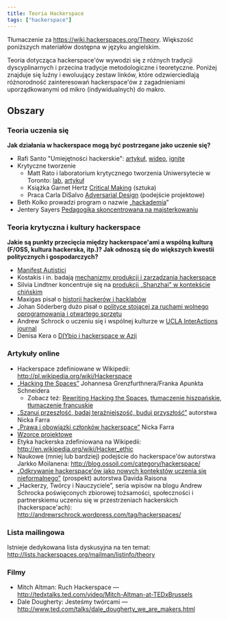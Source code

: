 ```yaml
---
title: Teoria Hackerspace
tags: ["hackerspace"]
---
```


Tłumaczenie za <https://wiki.hackerspaces.org/Theory>. Większość poniższych materiałów dostępna w języku angielskim.

Teoria dotycząca hackerspace'ów wywodzi się z różnych tradycji dyscyplinarnych i przecina tradycje metodologiczne i teoretyczne. Poniżej znajduje się luźny i ewoluujący zestaw linków, które odzwierciedlają różnorodność zainteresowań hackerspace'ów z zagadnieniami uporządkowanymi od mikro (indywidualnych) do makro.

## Obszary

### Teoria uczenia się

**Jak działania w hackerspace mogą być postrzegane jako uczenie się?**

- Rafi Santo "Umiejętności hackerskie": [artykuł](https://www.rafisanto.net/hacker-literacies), [wideo](https://educatorinnovator.org/webinars/rafi-santo-hacker-literacies-why-youth-should-know-how-to-revise-reconfigure-technology/), [ignite](https://www.youtube.com/watch?v=hdL0hCnGJ04)
- Krytyczne tworzenie
    - Matt Rato i laboratorium krytycznego tworzenia Uniwersytecie w Toronto: [lab](https://criticalmaking.com/), [artykuł](https://www.tandfonline.com/doi/abs/10.1080/01972243.2011.583819#.UlWA0mSc5EQ)
    - Książka Garnet Hertz [Critical Making](http://www.conceptlab.com/criticalmaking/) (sztuka)
    - Praca Carla DiSalvo [Adversarial Design](https://mitpress.mit.edu/books/adversarial-design) (podejście projektowe)
- Beth Kolko prowadzi program o nazwie „[hackademia](http://www.ethanzuckerman.com/blog/2012/01/25/beth-kolko-hackademia-leveraging-the-conflict-between-expertise-and-innovation-to-create-disruptive-technologies/)”
- Jentery Sayers [Pedagogika skoncentrowana na majsterkowaniu](http://www.jenterysayers.com/2012/tinkering/)

### Teoria krytyczna i kultury hackerspace

**Jakie są punkty przecięcia między hackerspace'ami a wspólną kulturą (F/OSS, kultura hackerska, itp.)? Jak odnoszą się do większych kwestii politycznych i gospodarczych?**

- [Manifest Autistici](https://www.autistici.org/who/manifesto)
- Kostakis i in. badają [mechanizmy produkcji i zarządzania hackerspace](http://www.p2plab.gr/en/wp-content/uploads/2015/08/HS.pdf)
- Silvia Lindtner koncentruje się na [produkcji „Shanzhai” w kontekście chińskim](http://interactions.acm.org/archive/view/november-december-2012/created-in-china)
- Maxigas pisał o [historii hackerów i hacklabów](http://peerproduction.net/issues/issue-2/peer-reviewed-papers/hacklabs-and-hackerspaces/)
- Johan Söderberg dużo pisał o [polityce stojącej za ruchami wolnego oprogramowania i otwartego sprzętu](http://www.johansoderberg.net/sub02/sub02.html)
- Andrew Schrock o uczeniu się i wspólnej kulturze w [UCLA InterActions journal](http://www.escholarship.org/uc/item/0js1n1qg)
- Denisa Kera o [DIYbio i hackerspace w Azji](http://peerproduction.net/issues/issue-2/peer-reviewed-papers/diybio-in-asia/)

### Artykuły online

- Hackerspace zdefiniowane w Wikipedii: http://pl.wikipedia.org/wiki/Hackerspace
- [„Hacking the Spaces”](http://www.monochrom.at/hacking-the-spaces/) Johannesa Grenzfurthnera/Franka Apunkta Schneidera
    - Zobacz też: [Rewriting Hacking the Spaces](https://wiki.hackerspaces.org/Rewriting_Hacking_the_Spaces), [tłumaczenie hiszpańskie](https://wiki.hackerspaces.org/Reescribiendo_el_Hacking_de_los_Espacios), [tłumaczenie francuskie](http://echelleinconnue.net/bookfactory/hacking_the_spaces_fr.txt)
- [„Szanuj przeszłość, badaj teraźniejszość, buduj przyszłość”](http://hackerspaces.org/blog/2009/08/25/respect-the-past-examine-the-present-build-the-future/) autorstwa Nicka Farra
- [„Prawa i obowiązki członków hackerspace”](http://hackerspaces.org/blog/2009/08/19/rights-and-obligations-of-hackerspace-members/) Nicka Farra
- [Wzorce projektowe](https://wiki.hackerspaces.org/Design_Patterns)
- Etyka hackerska zdefiniowana na Wikipedii: http://en.wikipedia.org/wiki/Hacker_ethic
- Naukowe (mniej lub bardziej) podejście do hackerspace'ów autorstwa Jarkko Moilanena: http://blog.ossoil.com/category/hackerspace/
- [„Odkrywanie hackerspace'ów jako nowych kontekstów uczenia się nieformalnego”](http://david.raison.lu/hackerspaces_online.pdf) (prospekt) autorstwa Davida Raisona
- „Hackerzy, Twórcy i Nauczyciele”, seria wpisów na blogu Andrew Schrocka poświęconych zbiorowej tożsamości, społeczności i partnerskiemu uczeniu się w przestrzeniach hackerskich (hackerspace'ach): http://andrewrschrock.wordpress.com/tag/hackerspaces/

### Lista mailingowa

Istnieje dedykowana lista dyskusyjna na ten temat: http://lists.hackerspaces.org/mailman/listinfo/theory

### Filmy

- Mitch Altman: Ruch Hackerspace — http://tedxtalks.ted.com/video/Mitch-Altman-at-TEDxBrussels
- Dale Dougherty: Jesteśmy twórcami — http://www.ted.com/talks/dale_dougherty_we_are_makers.html